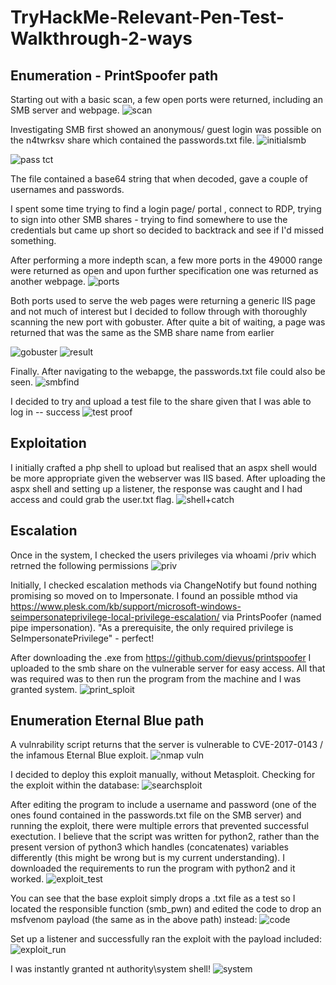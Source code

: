 # TryHackMe-Relevant-Pen-Test-Walkthrough-2-ways

## Enumeration - PrintSpoofer path
Starting out with a basic scan, a few open ports were returned, including an SMB server and webpage.
![scan](https://user-images.githubusercontent.com/103790652/218334014-fc8b38da-da51-4f1b-ae53-6c6822595e6c.png)

Investigating SMB first showed an anonymous/ guest login was possible on the n4twrksv share which contained the passwords.txt file.
![initialsmb](https://user-images.githubusercontent.com/103790652/218334215-90af2043-2071-4ebe-ac92-e6614ca9fca1.png)

![pass tct](https://user-images.githubusercontent.com/103790652/218334993-e6170224-4d3e-42fd-ab46-74f612b7b65e.png)


The file contained a base64 string that when decoded, gave a couple of usernames and passwords.

I spent some time trying to find a login page/ portal , connect to RDP, trying to sign into other SMB shares - trying to find somewhere to use the credentials but came up short so decided to backtrack and see if I'd missed something. 

After performing a more indepth scan, a few more ports in the 49000 range were returned as open and upon further specification one was returned as another webpage.
![ports](https://user-images.githubusercontent.com/103790652/218334518-bb862c09-5bb8-472e-b4c2-5a883f5db1b3.png)

Both ports used to serve the web pages were returning a generic IIS page and not much of interest but I decided to follow through with thoroughly scanning the new port with gobuster.
After quite a bit of waiting, a page was returned that was the same as the SMB share name from earlier

![gobuster](https://user-images.githubusercontent.com/103790652/218334623-b5df0328-3c2f-4a6e-8f7b-02d646728c23.png)
![result](https://user-images.githubusercontent.com/103790652/218334631-d7ad8b9e-4bd4-4998-8a6d-a64b7895aa8a.png)

Finally. After navigating to the webapge, the passwords.txt file could also be seen.
![smbfind](https://user-images.githubusercontent.com/103790652/218334723-06e53024-705d-443c-953f-5b6de0a67d3b.png)

I decided to try and upload a test file to the share given that I was able to log in -- success
![test proof](https://user-images.githubusercontent.com/103790652/218334757-55bb822c-ece9-4077-9e05-1f216be6b0a0.png)

## Exploitation

I initially crafted a php shell to upload but realised that an aspx shell would be more appropriate given the webserver was IIS based.
After uploading the aspx shell and setting up a listener, the response was caught and I had access and could grab the user.txt flag.
![shell+catch](https://user-images.githubusercontent.com/103790652/218334928-582ada99-1415-4afd-8b9c-f8a448a7f5f5.png)

## Escalation
Once in the system, I checked the users privileges via whoami /priv which retrned the following permissions
![priv](https://user-images.githubusercontent.com/103790652/219200208-d8ee4bd5-e22e-4d95-8ec6-ed860d8db4a9.png)

Initially, I checked escalation methods via ChangeNotify but found nothing promising so moved on to Impersonate. 
I found an possible mthod via https://www.plesk.com/kb/support/microsoft-windows-seimpersonateprivilege-local-privilege-escalation/ via PrintsPoofer (named pipe impersonation). "As a prerequisite, the only required privilege is SeImpersonatePrivilege" - perfect!

After downloading the .exe from https://github.com/dievus/printspoofer I uploaded to the smb share on the vulnerable server for easy access.
All that was required was to then run the program from the machine and I was granted system.
![print_sploit](https://user-images.githubusercontent.com/103790652/219204120-312677a1-209f-461e-ae8e-00903b7f9b72.png)

## Enumeration Eternal Blue path
A vulnrability script returns that the server is vulnerable to CVE-2017-0143 / the infamous Eternal Blue exploit.
![nmap vuln](https://user-images.githubusercontent.com/103790652/219210381-bb2ed937-8545-4499-b890-bc9a41272fde.png)

I decided to deploy this exploit manually, without Metasploit.
Checking for the exploit within the database:
![searchsploit](https://user-images.githubusercontent.com/103790652/219210744-9d5b1fec-9cc2-4744-9a51-1634f4ab74e0.png)

After editing the program to include a username and password (one of the ones found contained in the passwords.txt file on the SMB server) and running the exploit, there were multiple errors that prevented successful exectution. I believe that the script was written for python2, rather than the present version of python3 which handles (concatenates) variables differently (this might be wrong but is my current understanding).
I downloaded the requirements to run the program with python2 and it worked.
![exploit_test](https://user-images.githubusercontent.com/103790652/219213182-4a1a9a23-5480-4c18-8ff9-4244d3b73b65.png)

You can see that the base exploit simply drops a .txt file as a test so I located the responsible function (smb_pwn) and edited the code to drop an msfvenom payload (the same as in the above path) instead:
![code](https://user-images.githubusercontent.com/103790652/219213646-42208592-3d46-472e-b509-f8cb788e0306.png)

Set up a listener and successfully ran the exploit with the payload included:
![exploit_run](https://user-images.githubusercontent.com/103790652/219213757-6cf90973-beb7-486b-a605-852b6d52c87c.png)

I was instantly granted nt authority\system shell!
![system](https://user-images.githubusercontent.com/103790652/219214233-94397815-e0c1-4e59-8718-dc8f6be6c768.png)









